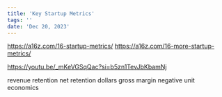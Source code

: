 ```yaml
---
title: 'Key Startup Metrics'
tags: ''
date: 'Dec 20, 2023'
---
```


https://a16z.com/16-startup-metrics/
https://a16z.com/16-more-startup-metrics/

https://youtu.be/_mKeVGSqQac?si=b5zn1TevJbKbamNj

revenue
retention
net retention dollars
gross margin
negative unit economics
